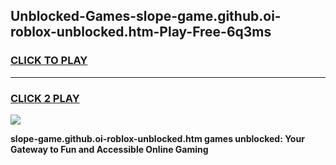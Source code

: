 
## Unblocked-Games-slope-game.github.oi-roblox-unblocked.htm-Play-Free-6q3ms
<h3>
<a href="https://premium76.site?title=slope-game.github.oi-roblox-unblocked.htm&ref=20A">CLICK TO PLAY</a></h3>
<hr>

<h3>
<a href="https://premium76.site?title=slope-game.github.oi-roblox-unblocked.htm&ref=20A">CLICK 2 PLAY</a>
  
</h3>

<a href="https://premium76.site?title=slope-game.github.oi-roblox-unblocked.htm&ref=20A"><img src="https://clearcache.store/games.png"></a>


**slope-game.github.oi-roblox-unblocked.htm games unblocked: Your Gateway to Fun and Accessible Online Gaming**
